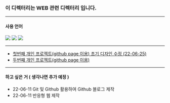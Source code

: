 ### 이 디렉터리는 WEB 관련 디렉터리 입니다.
<hr>

#### 사용 언어
<img src="https://img.shields.io/badge/html5-E34F26?style=for-the-badge&logo=html5&logoColor=white">
<img src="https://img.shields.io/badge/css-1572B6?style=for-the-badge&logo=css3&logoColor=white">
<img src="https://img.shields.io/badge/javascript-F7DF1E?style=for-the-badge&logo=javascript&logoColor=black">
<hr>

+ <a href="https://devjaepal.github.io/web/FirstProject/index.html"> 첫번째 개인 프로젝트(github page 이용) 초기 디자인 수정 (22-06-25)</a>
+ <a href="https://devjaepal.github.io/web/Project2/index.html"> 두번째 개인 프로젝트(github page 이용)</a>

<hr>

#### 하고 싶은 거 ( 생각나면 추가 예정 )

+ 22-06-11 Git 및 Github 활용하여 Github 블로그 제작 
+ 22-06-11 반응형 웹 제작
